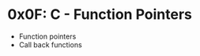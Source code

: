 <h1>0x0F: C - Function Pointers</h1>
<ul>
<li>Function pointers</li>
<li>Call back functions</li>
</ul>

